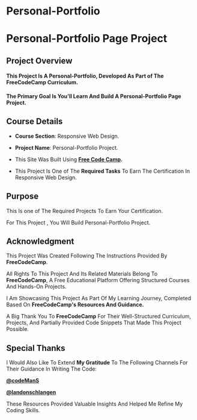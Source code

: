 # **Personal-Portfolio**





# **Personal-Portfolio Page Project**

## **Project Overview**


#### This Project Is A **Personal-Portfolio**, Developed As Part of The FreeCodeCamp Curriculum. 

#### The Primary Goal Is You'll Learn And Build A Personal-Portfolio Page Project.



## **Course Details**


+ **Course Section**: Responsive Web Design.
  
+ **Project Name**:  Personal-Portfolio Project.
  
+ This Site Was Built Using **[Free Code Camp](https://www.freecodecamp.org/).**
  
+ This Project Is One of The **Required Tasks** To Earn The Certification In Responsive Web Design.
  

## **Purpose**

This Is one of The Required Projects To Earn Your Certification.

For This Project , You Will Build Personal-Portfolio Project. 


## **Acknowledgment**


This Project Was Created Following The Instructions Provided By **FreeCodeCamp**.

All Rights To This Project And Its Related Materials Belong To **FreeCodeCamp**, A Free Educational Platform Offering Structured Courses And Hands-On Projects.

I Am Showcasing This Project As Part Of My Learning Journey, Completed Based On **FreeCodeCamp's Resources And Guidance.**

A Big Thank You To **FreeCodeCamp** For Their Well-Structured Curriculum, Projects, And Partially Provided Code Snippets That Made This Project Possible.

## **Special Thanks**

I Would Also Like To Extend **My Gratitude** To The Following Channels For Their Guidance In Writing The Code:

**[@codeManS](https://www.youtube.com/@codeManS)**

**[@landonschlangen](https://www.youtube.com/@landonschlangen)**

These Resources Provided Valuable Insights And Helped Me Refine My Coding Skills.





